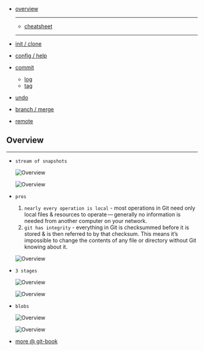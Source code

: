 * [overview](#overview)

    ---

    * [cheatsheet](./cheatsheet)

    ---

* [init / clone](./init-clone)
* [config / help](./config-help)
* [commit](./commit)
    * [log](./commit/log)
    * [tag](./commit/tag)
* [undo](./undo)
* [branch / merge](./branch-merge)
* [remote](./remote)

## Overview <a name="overview"></a>

---

* `stream of snapshots`

    ![Overview](./_asset/img/00.png)

    ![Overview](./_asset/img/04.png)

* `pros`

    1.  `nearly every operation is local` - most operations in Git need only local files & resources to operate — generally no information is needed from another computer on your network.
    2. `git has integrity` - everything in Git is checksummed before it is stored & is then referred to by that checksum. This means it’s impossible to change the contents of any file or directory without Git knowing about it.

    ![Overview](./_asset/img/01.png)

* `3 stages`

    ![Overview](./_asset/img/02.png)

    ![Overview](./_asset/img/03.png)

* `blobs`

    ![Overview](./_asset/img/05.png)

    ![Overview](./_asset/img/06.png)

* [more @ git-book](https://git-scm.com/book/en/v2)